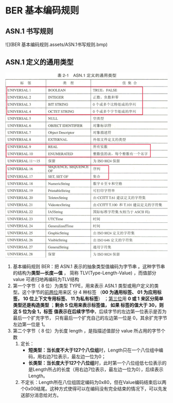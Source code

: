 # BER 基本编码规则

## ASN.1 书写规则

![](BER 基本编码规则.assets/ASN.1书写规则.bmp)

## ASN.1 定义的通用类型

<img src="BER 基本编码规则.assets/ASN.1定义的通用类型.bmp"  />

1. 基本编码规则 BER：把 ASN.1 表示的抽象类型值编码为字节串 。这种字节串的结构为**类型—长度—值** ，
   简称 TLV(Type-Length-Value) ，而值部分 value 可递归地再编码为TLV结构 
2. 第一个字节（ 8 位）为类型 TYPE，用来表示 ASN.1 类型或用户定义的类型。这个字节的<u>前两位</u>用来区
   分 4 种标签 （**00 为通用标签、 01 为应用标签， 10 位上下文专用标签、 11 为私有标签**） ；<u>第三位</u>用 **0 或 1**
   **来区分简单类型还是构造类型** ；**剩余 5 位用来表示标签值， 如果 标签的值大于 30，则这 5 位为全 1，标签**
   **值表示在后续字节中**，后续字节的左边第一位表示是否为最后一个扩充字节， 只有最后一个扩充自己的左边第一位是 0，其余扩充字节左边第一位是 1。
3. 第二个字节（ 8 位）为长度 length ，是指描述值部分 value 所占用的字节个数
   1. 定长：
      - **短类型：**当长度不大于**127个八位组**时，Length只在一个八位组中编码，用右边7位表示，最左边一位为0；
      - **长类型：**当长度大于**127个八位组**时，此时第一个八位组低七位表示的是Length所占的长度（用右边7位表示，最左边一位为0），后续表示Length。
   2. 不定长：Length所在八位组固定编码为0x80，但在Value编码结束后以两个0x00结尾。这种方式使得可以在编码没有完全结束的情况下，可以先发送部分消息给对方。